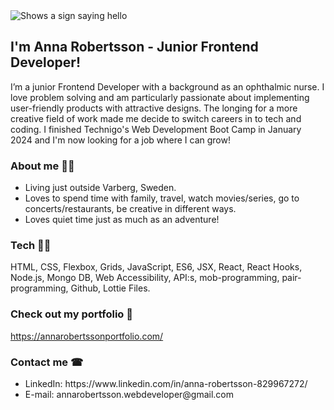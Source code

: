 <picture>
 <source media="(prefers-color-scheme: dark)" srcset="https://images.pexels.com/photos/6168064/pexels-photo-6168064.jpeg?auto=compress&cs=tinysrgb&w=1260&h=750&dpr=2">
 <source media="(prefers-color-scheme: light)" srcset="https://images.pexels.com/photos/6168064/pexels-photo-6168064.jpeg?auto=compress&cs=tinysrgb&w=1260&h=750&dpr=2">
 <img alt="Shows a sign saying hello" src="https://images.pexels.com/photos/6168064/pexels-photo-6168064.jpeg?auto=compress&cs=tinysrgb&w=1260&h=750&dpr=2">
</picture>

## I'm Anna Robertsson - Junior Frontend Developer!
I’m a junior Frontend Developer with a background as an ophthalmic nurse. I love problem solving and am particularly passionate about implementing user-friendly products with attractive designs.
The longing for a more creative field of work made me decide to switch careers in to tech and coding. 
I finished Technigo's Web Development Boot Camp in January 2024 and I'm now looking for a job where I can grow!


### About me 🙋‍♀️
<ul>
<li>Living just outside Varberg, Sweden.</li>
<li>Loves to spend time with family, travel, watch movies/series, go to concerts/restaurants, be creative in different ways.</li>
<li>Loves quiet time just as much as an adventure!</li>
</ul>


### Tech 👩‍💻
HTML, CSS, Flexbox, Grids, JavaScript, ES6, JSX, React, React Hooks, Node.js, Mongo DB, Web Accessibility, API:s, mob-programming, pair-programming, Github, Lottie Files.


### Check out my portfolio 💼
https://annarobertssonportfolio.com/


### Contact me ☎
<ul>
<li>LinkedIn: https://www.linkedin.com/in/anna-robertsson-829967272/</li>
<li>E-mail: annarobertsson.webdeveloper@gmail.com</li>
</ul>
